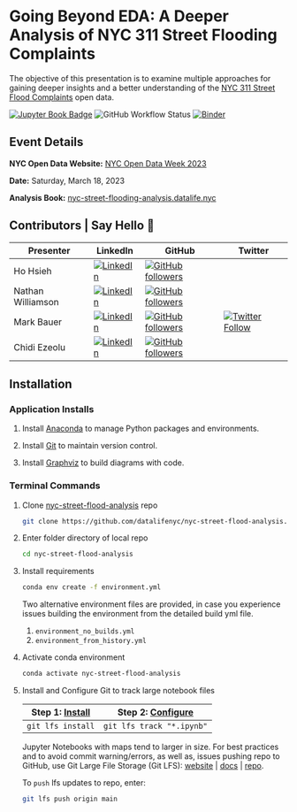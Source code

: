 # Going Beyond EDA: A Deeper Analysis of NYC 311 Street Flooding Complaints

The objective of this presentation is to examine multiple approaches for gaining deeper insights and a better understanding of the [NYC 311 Street Flood Complaints](https://data.cityofnewyork.us/Social-Services/311-Service-Requests-from-2010-to-Present/erm2-nwe9) open data.

[![Jupyter Book Badge](https://jupyterbook.org/badge.svg)](https://nyc-street-flooding-analysis.datalife.nyc) ![GitHub Workflow Status](https://img.shields.io/github/actions/workflow/status/datalifenyc/nyc-street-flooding-analysis/github-actions-upload-to-gcp-storage.yml) [![Binder](https://mybinder.org/badge_logo.svg)](https://mybinder.org/v2/gh/datalifenyc/nyc-street-flooding-analysis/main?labpath=analysis-book%2F)

## Event Details

__NYC Open Data Website:__ [NYC Open Data Week 2023](https://www.open-data.nyc/)

__Date:__ Saturday, March 18, 2023

__Analysis Book:__ [nyc-street-flooding-analysis.datalife.nyc](https://nyc-street-flooding-analysis.datalife.nyc)

## Contributors | Say Hello 👋

| Presenter | LinkedIn | GitHub | Twitter |
| --------- | -------- | ------ | ------- |
| Ho Hsieh | [![LinkedIn](https://img.shields.io/badge/LinkedIn-blue?style=flat&logo=linkedin&labelColor=blue)](https://www.linkedin.com/in/hohsieh) | [![GitHub followers](https://img.shields.io/github/followers/hohsieh?style=social)](https://github.com/hohsieh) | |
| Nathan Williamson | [![LinkedIn](https://img.shields.io/badge/LinkedIn-blue?style=flat&logo=linkedin&labelColor=blue)](https://www.linkedin.com/in/nathan-williamson-b0a15a122) | [![GitHub followers](https://img.shields.io/github/followers/nateswill?style=social)](https://github.com/nateswill) | |
| Mark Bauer | [![LinkedIn](https://img.shields.io/badge/LinkedIn-blue?style=flat&logo=linkedin&labelColor=blue)](https://www.linkedin.com/in/markebauer) | [![GitHub followers](https://img.shields.io/github/followers/mebauer?style=social)](https://github.com/mebauer) | [![Twitter Follow](https://img.shields.io/twitter/follow/markbauerwater?style=social)](https://twitter.com/markbauerwater) |
| Chidi Ezeolu | [![LinkedIn](https://img.shields.io/badge/LinkedIn-blue?style=flat&logo=linkedin&labelColor=blue)](https://www.linkedin.com/in/chidi-ezeolu-411b0856) | [![GitHub followers](https://img.shields.io/github/followers/datalifenyc?style=social)](https://github.com/datalifenyc)| |

## Installation

### Application Installs

1. Install [Anaconda](https://docs.anaconda.com/anaconda/install/index.html) to manage Python packages and environments.

2. Install [Git](https://git-scm.com/book/en/v2/Getting-Started-Installing-Git) to maintain version control.

3. Install [Graphviz](https://graphviz.gitlab.io/download/) to build diagrams with code.

### Terminal Commands

1. Clone [nyc-street-flood-analysis](https://github.com/datalifenyc/nyc-street-flood-analysis) repo

    ```bash
    git clone https://github.com/datalifenyc/nyc-street-flood-analysis.git
    ```

2. Enter folder directory of local repo

    ```bash
    cd nyc-street-flood-analysis
    ```

3. Install requirements

    ```bash
    conda env create -f environment.yml
    ```

    Two alternative environment files are provided, in case you experience issues building the environment from the detailed build yml file.

    1. `environment_no_builds.yml`
    2. `environment_from_history.yml`

4. Activate conda environment

    ```bash
    conda activate nyc-street-flood-analysis
    ```

5. Install and Configure Git to track large notebook files

    | Step 1: [Install](https://docs.github.com/en/repositories/working-with-files/managing-large-files/installing-git-large-file-storage)   | Step 2: [Configure](https://docs.github.com/en/repositories/working-with-files/managing-large-files/configuring-git-large-file-storage)         |
    | ----------------- | ------------------------- |
    | `git lfs install` | `git lfs track "*.ipynb"` |

    Jupyter Notebooks with maps tend to larger in size. For best practices and to avoid commit warning/errors, as well as, issues pushing repo to GitHub,
    use Git Large File Storage (Git LFS): [website](https://git-lfs.com/) | [docs](https://docs.github.com/en/repositories/working-with-files/managing-large-files) | [repo](https://github.com/git-lfs/git-lfs).

    To `push` lfs updates to repo, enter:

    ```bash
    git lfs push origin main
    ```
